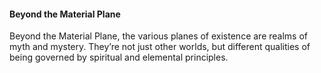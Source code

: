 #### Beyond the Material Plane

Beyond the Material Plane, the various planes of existence are realms of myth and mystery.
They’re not just other worlds, but different qualities of being governed by spiritual and elemental principles.
